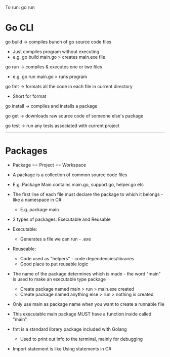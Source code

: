 To run: go run <filename>

# Go CLI
go build -> compiles bunch of go source code files
- Just compiles program without executing
- e.g. go build main.go > creates main.exe file

go run -> compiles & executes one or two files
- e.g. go run main.go > runs program

go fmt -> formats all the code in each file in current directory
- Short for format

go install -> compiles and installs a package

go get -> downloads raw source code of someone else's package

go test -> run any tests associated with current project

---

# Packages
- Package == Project == Workspace
- A package is a collection of common source code files
- E.g. Package Main contains main.go, support.go, helper.go etc
- The first line of each file must declare the package to which it belongs - like a namespace in C#
    - E.g. package main
- 2 types of packages: Executable and Reusable
- Executable:
    - Generates a file we can run - .exe
- Reuseable:
    - Code used as "helpers" - code dependencies/libraries
    - Good place to put reusable logic
- The name of the package determines which is made - the word "main" is used to make an executable type package
    - Create package named main > run <go build> > main.exe created
    - Create package named anything else > run <go build> > nothing is created
- Only use main as package name when you want to create a runnable file
- This executable main package MUST have a function inside called "main"

- fmt is a standard library package included with Golang
    - Used to print out info to the terminal, mainly for debugging
- Import statement is like Using statements in C#
